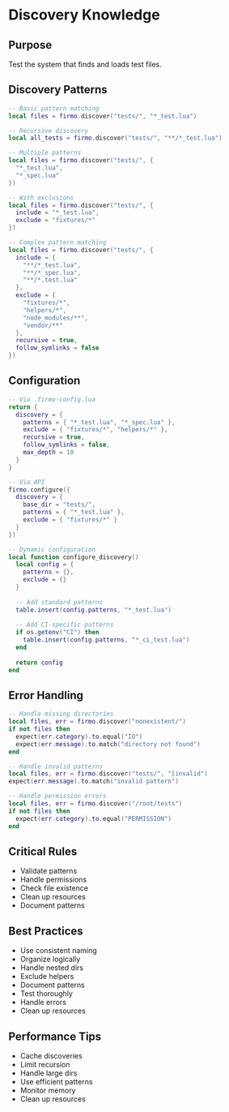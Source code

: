 # Discovery Knowledge

## Purpose
Test the system that finds and loads test files.

## Discovery Patterns
```lua
-- Basic pattern matching
local files = firmo.discover("tests/", "*_test.lua")

-- Recursive discovery
local all_tests = firmo.discover("tests/", "**/*_test.lua")

-- Multiple patterns
local files = firmo.discover("tests/", {
  "*_test.lua",
  "*_spec.lua"
})

-- With exclusions
local files = firmo.discover("tests/", {
  include = "*_test.lua",
  exclude = "fixtures/*"
})

-- Complex pattern matching
local files = firmo.discover("tests/", {
  include = {
    "**/*_test.lua",
    "**/*_spec.lua",
    "**/*.test.lua"
  },
  exclude = {
    "fixtures/*",
    "helpers/*",
    "node_modules/**",
    "vendor/**"
  },
  recursive = true,
  follow_symlinks = false
})
```

## Configuration
```lua
-- Via .firmo-config.lua
return {
  discovery = {
    patterns = { "*_test.lua", "*_spec.lua" },
    exclude = { "fixtures/*", "helpers/*" },
    recursive = true,
    follow_symlinks = false,
    max_depth = 10
  }
}

-- Via API
firmo.configure({
  discovery = {
    base_dir = "tests/",
    patterns = { "*_test.lua" },
    exclude = { "fixtures/*" }
  }
})

-- Dynamic configuration
local function configure_discovery()
  local config = {
    patterns = {},
    exclude = {}
  }
  
  -- Add standard patterns
  table.insert(config.patterns, "*_test.lua")
  
  -- Add CI-specific patterns
  if os.getenv("CI") then
    table.insert(config.patterns, "*_ci_test.lua")
  end
  
  return config
end
```

## Error Handling
```lua
-- Handle missing directories
local files, err = firmo.discover("nonexistent/")
if not files then
  expect(err.category).to.equal("IO")
  expect(err.message).to.match("directory not found")
end

-- Handle invalid patterns
local files, err = firmo.discover("tests/", "[invalid")
expect(err.message).to.match("invalid pattern")

-- Handle permission errors
local files, err = firmo.discover("/root/tests")
if not files then
  expect(err.category).to.equal("PERMISSION")
end
```

## Critical Rules
- Validate patterns
- Handle permissions
- Check file existence
- Clean up resources
- Document patterns

## Best Practices
- Use consistent naming
- Organize logically
- Handle nested dirs
- Exclude helpers
- Document patterns
- Test thoroughly
- Handle errors
- Clean up resources

## Performance Tips
- Cache discoveries
- Limit recursion
- Handle large dirs
- Use efficient patterns
- Monitor memory
- Clean up resources